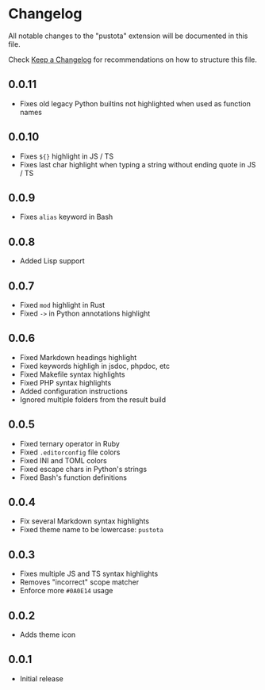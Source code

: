 # Changelog

All notable changes to the "pustota" extension will be documented in this file.

Check [Keep a Changelog](http://keepachangelog.com/) for recommendations on how to structure this file.

## 0.0.11

- Fixes old legacy Python builtins not highlighted when used as function names

## 0.0.10

- Fixes `${}` highlight in JS / TS
- Fixes last char highlight when typing a string without ending quote in JS / TS

## 0.0.9

- Fixes `alias` keyword in Bash

## 0.0.8

- Added Lisp support

## 0.0.7

- Fixed `mod` highlight in Rust
- Fixed `->` in Python annotations highlight

## 0.0.6

- Fixed Markdown headings highlight
- Fixed keywords highligh in jsdoc, phpdoc, etc
- Fixed Makefile syntax highlights
- Fixed PHP syntax highlights
- Added configuration instructions
- Ignored multiple folders from the result build

## 0.0.5

- Fixed ternary operator in Ruby
- Fixed `.editorconfig` file colors
- Fixed INI and TOML colors
- Fixed escape chars in Python's strings
- Fixed Bash's function definitions

## 0.0.4

- Fix several Markdown syntax highlights
- Fixed theme name to be lowercase: `pustota`

## 0.0.3

- Fixes multiple JS and TS syntax highlights
- Removes "incorrect" scope matcher
- Enforce more `#0A0E14` usage

## 0.0.2

- Adds theme icon

## 0.0.1

- Initial release
